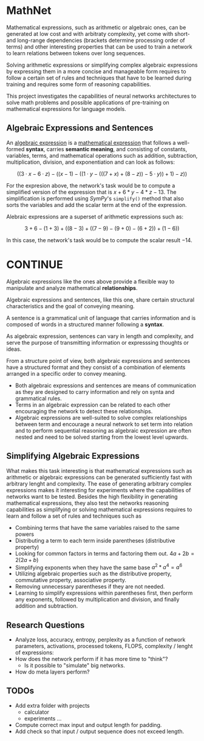 # MathNet

Mathematical expressions, such as arithmetic or algebraic ones, can be generated at low cost and with arbitraty complexity, yet come with short- and long-range dependencies (brackets determine processing order of terms) and other interesting properties that can be used to train a network to learn relations between tokens over long sequences.

Solving arithmetic expressions or simplifying complex algebraic expressions by expressing them in a more concise and manageable form requires to follow a certain set of rules and techniques that have to be learned during training and requires some form of reasoning capabilities.

This project investigates the capabilities of neural networks architectures to solve math problems and possible applications of pre-training on mathematical expressions for language models. 

## Algebraic Expressions and Sentences 

An [algebraic expression](https://en.wikipedia.org/wikiAlgebraic_expression) is a [mathematical expression](https://en.wikipedia.org/wiki/Expression_(mathematics)) that follows a well-formed **syntax**, carries **semantic meaning**, and 
consisting of constants, variables, terms, and mathematical operations such as addition, subtraction, multiplication, division, and exponentiation and can look as follows:

$$
((3 \cdot x-6 \cdot z)-((x-1)-((1 \cdot y-(((7+x)+(8-z))-5 \cdot y))+1)-z))
$$

For the expresion above, the network's task would be to compute a simplified version of the expression that is $x+6*y-4*z-13$. The simplification is performed using *SymPy*'s `simplify()` method that also sorts the variables and add the scalar term at the end of the expression.

Alebraic expressions are a superset of arithmetic expressions such as:

$$
3+6-(1+3)+((8-3)+((7-9)-(9+0)-(6+2))+(1-6))
$$

In this case, the network's task would be to compute the scalar result $-14$.

# CONTINUE
Algebraic expressions like the ones above provide a flexible way to manipulate and analyze mathematical **relationships**.

Algebraic expressions and sentences, like this one, share certain structural characteristics and the goal of conveying meaning.

A sentence is a grammatical unit of language that carries information and is composed of words in a structured manner following a **syntax**.

As algebraic expression, sentences can vary in length and complexity, and serve the purpose of transmitting information or expresssing thoughts or ideas.

From a structure point of view, both algebraic expressions and sentences have a structured format and they consist of a combination of elements arranged in a specific order to convey meaning.

- Both algebraic expressions and sentences are means of communication as they are designed to carry information and rely on synta and grammatical rules.
- Terms in an algebraic expression can be related to each other encouraging the network to detect these relationships.
- Algebraic expressions are well-suited to solve complex relationships between
term and encourage a neural network to set term into relation and to perform sequential reasoning as algebraic expression are often nested and need to be solved starting from the lowest level upwards.

## Simplifying Algebraic Expressions

What makes this task interesting is that mathematical expressions such as arithmetic
or algebraic expressions can be generated sufficiently fast with arbitrary lenght and complexity. The ease of generating arbitrary complex expressions makes it interesting for experiments where the capabilities of networks want to be tested.
Besides the high flexibility in generating mathematical expressions, they also test
the networks reasoning capabilities as simplifying or solving mathematical expressions requires to learn and follow a set of rules and techniques such as

- Combining terms that have the same variables raised to the same powers
- Distributing a term to each term inside parentheses (distributive property)
- Looking for common factors in terms and factoring them out. $4a+2b = 2(2a+b)$
- Simplifying exponents when they have the same base $a^2 * a^4 = a^6$
- Utilizing algebraic properties such as the distributive property, commutative property, associative property.
- Removing unnecessary parentheses if they are not needed.
- Learning to simplify expressions within parentheses first, then perform any exponents, followed by multiplication and division, and finally addition and subtraction.


## Research Questions

- Analyze loss, accuracy, entropy, perplexity as a function of network parameters, activations, processed tokens, FLOPS, complexity / lenght of expressions:
- How does the network perform if it has more time to "think"?
    - Is it possible to "simulate" big networks.
- How do meta layers perform?

## TODOs

- Add extra folder with projects
    - calculator
    - experiments ...
- Compute correct max input and output length for padding.
- Add check so that input / output sequence does not exceed length.